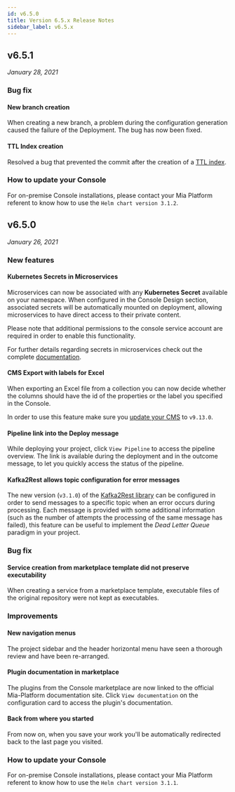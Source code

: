 ```yaml
---
id: v6.5.0
title: Version 6.5.x Release Notes
sidebar_label: v6.5.x
---
```


## v6.5.1

_January 28, 2021_

### Bug fix

#### New branch creation

When creating a new branch, a problem during the configuration generation caused the failure of the Deployment. The bug has now been fixed.

#### TTL Index creation

Resolved a bug that prevented the commit after the creation of a [TTL index](../runtime_suite/crud-service/overview_and_usage#indexes).

### How to update your Console

For on-premise Console installations, please contact your Mia Platform referent to know how to use the `Helm chart version 3.1.2`.

## v6.5.0

_January 26, 2021_

### New features

#### Kubernetes Secrets in Microservices

Microservices can now be associated with any **Kubernetes Secret** available on your namespace.
When configured in the Console Design section, associated secrets will be automatically mounted on deployment, allowing microservices to have direct access to their private content.

Please note that additional permissions to the console service account are required in order to enable this functionality.

For further details regarding secrets in microservices check out the complete [documentation](../development_suite/api-console/api-design/services#secrets).

#### CMS Export with labels for Excel

When exporting an Excel file from a collection you can now decide whether the columns should have the id of the properties or the label you specified in the Console.

In order to use this feature make sure you [update your CMS](../business_suite/update_cms) to `v9.13.0`.

#### Pipeline link into the Deploy message

While deploying your project, click `View Pipeline` to access the pipeline overview. The link is available during the deployment and in the outcome message, to let you quickly access the status of the pipeline.

#### Kafka2Rest allows topic configuration for error messages

The new version (`v3.1.0`) of the [Kafka2Rest library](../libraries/kafka2rest) can be configured in order to send messages to a specific topic when an error occurs during processing. Each message is provided with some additional information (such as the number of attempts the processing of the same message has failed), this feature can be useful to implement the _Dead Letter Queue_ paradigm in your project.

### Bug fix

#### Service creation from marketplace template did not preserve executability

When creating a service from a marketplace template, executable files of the original repository were not kept as executables.

### Improvements

#### New navigation menus

The project sidebar and the header horizontal menu have seen a thorough review and have been re-arranged.

#### Plugin documentation in marketplace

The plugins from the Console marketplace are now linked to the official Mia-Platform documentation site. Click `View documentation` on the configuration card to access the plugin's documentation.

#### Back from where you started

From now on, when you save your work you'll be automatically redirected back to the last page you visited.

### How to update your Console

For on-premise Console installations, please contact your Mia Platform referent to know how to use the `Helm chart version 3.1.1`.
